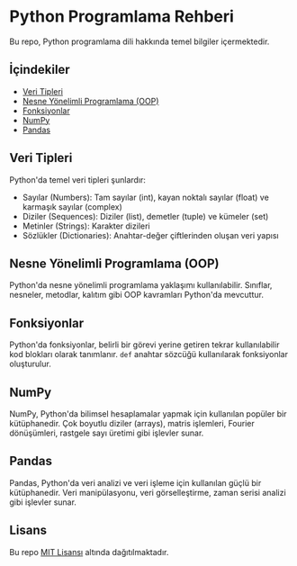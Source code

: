 # Python Programlama Rehberi

Bu repo, Python programlama dili hakkında temel bilgiler içermektedir.

## İçindekiler
- [Veri Tipleri](#veri-tipleri)
- [Nesne Yönelimli Programlama (OOP)](#nesne-yonelimli-programlama-oop)
- [Fonksiyonlar](#fonksiyonlar)
- [NumPy](#numpy)
- [Pandas](#pandas)

## Veri Tipleri
Python'da temel veri tipleri şunlardır:
- Sayılar (Numbers): Tam sayılar (int), kayan noktalı sayılar (float) ve karmaşık sayılar (complex)
- Diziler (Sequences): Diziler (list), demetler (tuple) ve kümeler (set)
- Metinler (Strings): Karakter dizileri
- Sözlükler (Dictionaries): Anahtar-değer çiftlerinden oluşan veri yapısı

## Nesne Yönelimli Programlama (OOP)
Python'da nesne yönelimli programlama yaklaşımı kullanılabilir. Sınıflar, nesneler, metodlar, kalıtım gibi OOP kavramları Python'da mevcuttur.

## Fonksiyonlar
Python'da fonksiyonlar, belirli bir görevi yerine getiren tekrar kullanılabilir kod blokları olarak tanımlanır. `def` anahtar sözcüğü kullanılarak fonksiyonlar oluşturulur.

## NumPy
NumPy, Python'da bilimsel hesaplamalar yapmak için kullanılan popüler bir kütüphanedir. Çok boyutlu diziler (arrays), matris işlemleri, Fourier dönüşümleri, rastgele sayı üretimi gibi işlevler sunar.

## Pandas
Pandas, Python'da veri analizi ve veri işleme için kullanılan güçlü bir kütüphanedir. Veri manipülasyonu, veri görselleştirme, zaman serisi analizi gibi işlevler sunar.

## Lisans
Bu repo [MIT Lisansı](LICENSE) altında dağıtılmaktadır.
